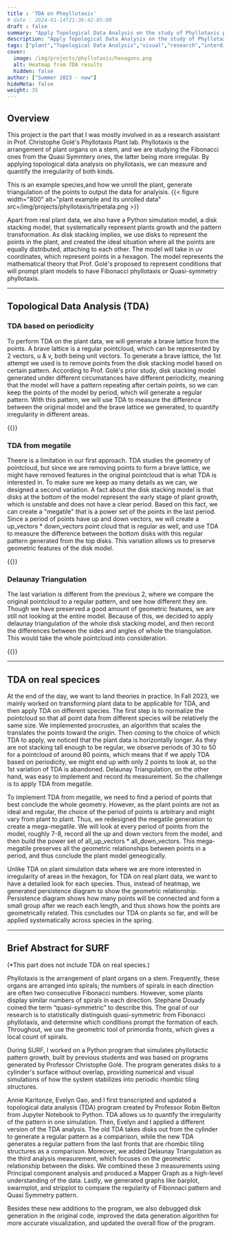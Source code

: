 ```yaml
---
title : 'TDA on Phoyllotaxis'
# date : 2024-01-14T21:36:42-05:00
draft : false
summary: "Apply Topological Data Analysis on the study of Phyllotaxis plant patterns in Prof. Christophe Golé's lab"
description: "Apply Topological Data Analysis on the study of Phyllotaxis plant patterns in Prof. Christophe Golé's lab"
tags: ["plant","Topological Data Analysis","visual","research","interdisciplinary"]
cover:
  image: /img/projects/phyllotaxis/hexagons.png
  alt: Heatmap from TDA results
  hidden: false
author: ["Summer 2023 - now"]
hideMeta: false
weight: 35
---
```

## Overview
This project is the part that I was mostly involved in as a research assistant in Prof. Christophe Golé's Phyllotaxis Plant lab. Phyllotaxis is the arrangement of plant organs on a stem, and we are studying the Fibonacci ones from the Quasi Symmtery ones, the latter being more irregular. By applying topological data analysis on phyllotaxis, we can measure and quantify the irregularity of both kinds.

This is an example species,and how we unroll the plant, generate triangulation of the points to output the data for analyisis.
{{< figure width="800" alt="plant example and its unrolled data" src=/img/projects/phyllotaxis/tripetala.png >}}

Apart from real plant data, we also have a Python simulation model, a disk stacking model, that systematically represent plants growth and the pattern transformation. As disk stacking implies, we use disks to represent the points in the plant, and created the ideal situation where all the points are equally distributed, attaching to each other. The model will take in uv coordinates, which represent points in a hexagon. The model represents the mathematical theory that Prof. Golé's proposed to represent conditions that will prompt plant models to have Fibonacci phyllotaxis or Quasi-symmetry phyllotaxis.

---
## Topological Data Analysis (TDA)

### TDA based on periodicity
To perform TDA on the plant data, we will generate a brave lattice from the points. A brave lattice is a regular pointcloud, which can be represented by 2 vectors, u & v, both being unit vectors. To generate a brave lattice, the 1st attempt we used is to remove points from the disk stacking model based on certain pattern. According to Prof. Golé's prior study, disk stacking model generated under different circumstances have different periodicity, meaning that the model will have a pattern repeating after certain points, so we can keep the points of the model by period, which will generate a regular pattern. With this pattern, we will use TDA to measure the difference between the original model and the brave lattice we generated, to quantify irregularity in different areas.

{{}}

### TDA from megatile
Theere is a limitation in our first approach. TDA studies the geometry of pointcloud, but since we are removing points to form a brave lattice, we might have removed features in the original pointcloud that is what TDA is interested in. To make sure we keep as many details as we can, we designed a second variation. A fact about the disk stacking model is that disks at the bottom of the model represent the early stage of plant growth, which is unstable and does not have a clear period. Based on this fact, we can create a "megatile" that is a power set of the points in the last period. Since a period of points have up and down vectors, we will create a up_vectors * down_vectors point cloud that is regular as well, and use TDA to measure the difference between the bottom disks with this regular pattern generated from the top disks. This variation allows us to preserve geometric features of the disk model.

{{}}

### Delaunay Triangulation
The last variation is different from the previous 2, where we compare the original pointcloud to a regular pattern, and see how different they are. Though we have preserved a good amount of geometric features, we are still not looking at the entire model. Because of this, we decided to apply delaunay triangulation of the whole disk stacking model, and then record the differences between the sides and angles of whole the triangulation. This would take the whole pointcloud into consideration.

{{}}

---
## TDA on real specices
At the end of the day, we want to land theories in practice. In Fall 2023, we mainly worked on transforming plant data to be applicable for TDA, and then apply TDA on different species. The first step is to normalize the pointcloud so that all point data from different species will be relatively the same size. We implemented procrustes, an algorithm that scales the translates the points toward the origin. Then coming to the choice of which TDA to apply, we noticed that the plant data is horizontally longer. As they are not stacking tall enough to be regular, we observe periods of 30 to 50 for a pointcloud of around 80 points, which means that if we apply TDA based on periodicity, we might end up with only 2 points to look at, so the 1st variation of TDA is abandoned. Delaunay Triangulation, on the other hand, was easy to implement and record its measurement. So the challenge is to apply TDA from megatile.

To implement TDA from megatile, we need to find a period of points that best conclude the whole geometry. However, as the plant points are not as ideal and regular, the choice of the period of points is arbitrary and might vary from plant to plant. Thus, we redesigned the megatile generation to create a mega-megatile. We will look at every period of points from the model, roughly 7-8, record all the up and down vectors from the model, and then build the power set of all_up_vectors * all_down_vectors. This mega-megatile preserves all the geometric relationships between points in a period, and thus conclude the plant model geneogically.

Unlike TDA on plant simulation data where we are more interested in irregularity of areas in the hexagon, for TDA on real plant data, we want to have a detailed look for each species. Thus, instead of heatmap, we generated persistence diagram to show the geometric relationship. Persistence diagram shows how many points will be connected and form a small group after we reach each length, and thus shows how the points are geometrically related. This concludes our TDA on plants so far, and will be applied systematically across species in the spring.

---
## Brief Abstract for SURF
(*This part does not include TDA on real species.)

Phyllotaxis is the arrangement of plant organs on a stem. Frequently, these organs are arranged into spirals; the numbers of spirals in each direction are often two consecutive Fibonacci numbers. However, some plants display similar numbers of spirals in each direction. Stephane Douady coined the term “quasi-symmetric” to describe this. The goal of our research is to statistically distinguish quasi-symmetric from Fibonacci phyllotaxis, and determine which conditions prompt the formation of each. Throughout, we use the geometric tool of primordia fronts, which gives a local count of spirals.

During SURF, I worked on a Python program that simulates phyllotactic pattern growth, built by previous students and was based on programs generated by Professor Christophe Golé. The program generates disks to a cylinder's surface without overlap, providing numerical and visual simulations of how the system stabilizes into periodic rhombic tiling structures. 

Annie Karitonze, Evelyn Gao, and I first transcripted and updated a topological data analysis (TDA) program created by Professor Robin Belton from Jupyter Notebook to Python. TDA allows us to quantify the irregularity of the pattern in one simulation. Then, Evelyn and I applied a different version of the TDA analysis. The old TDA takes disks out from the cylinder to generate a regular pattern as a comparison, while the new TDA generates a regular pattern from the last fronts that are rhombic tiling structures as a comparison. Moreover, we added Delaunay Triangulation as the third analysis measurement, which focuses on the geometric relationship between the disks. We combined these 3 measurements using Principal component analysis and produced a Mapper Graph as a high-level understanding of the data. Lastly, we generated graphs like barplot, swarmplot, and stripplot to compare the regularity of Fibonnaci pattern and Quasi Symmetry pattern. 

Besides these new additions to the program, we also debugged disk generation in the original code, improved the data generation algorithm for more accurate visualization, and updated the overall flow of the program.
